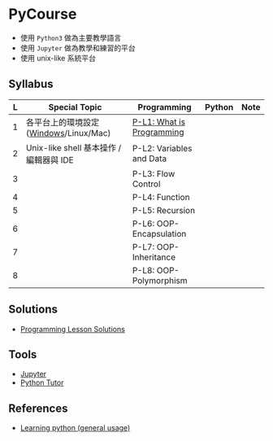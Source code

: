 # PyCourse

* 使用 `Python3` 做為主要教學語言
* 使用 `Jupyter` 做為教學和練習的平台
* 使用 unix-like 系統平台

## Syllabus

| L | Special Topic | Programming | Python | Note |
|---|---|---|---|---|
| 1 | 各平台上的環境設定([Windows](Environments/windows.md)/Linux/Mac) | [P-L1: What is Programming](Programming/P-Lesson-1-what-is-programming.ipynb) | | |
| 2 | Unix-like shell 基本操作 / 編輯器與 IDE | P-L2: Variables and Data | | |
| 3 |  | P-L3: Flow Control | | |
| 4 |  | P-L4: Function | | |
| 5 |  | P-L5: Recursion | | |
| 6 |  | P-L6: OOP-Encapsulation |  |  |
| 7 |  | P-L7: OOP-Inheritance |  |  |
| 8 |  | P-L8: OOP-Polymorphism |  |  |

## Solutions

* [Programming Lesson Solutions](Solutions/programming-lesson-solutions.ipynb)

## Tools

* [Jupyter](http://jupyter.org/)
* [Python Tutor](http://pythontutor.com/)

## References

* [Learning python (general usage)](https://hackmd.io/AzCGA4FMGYDMCMC0oDGB2aiAsBWaA2ZARnwE5EUUccjx8jY0AmYIA===)
